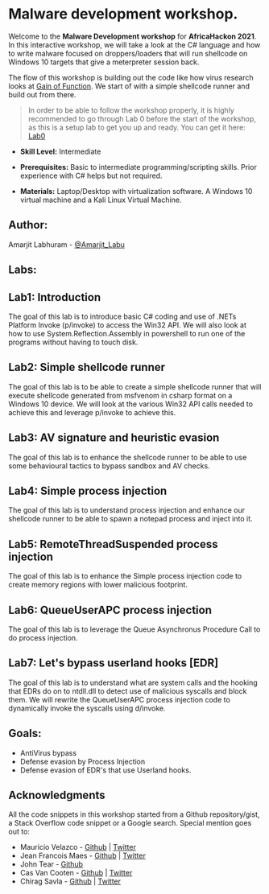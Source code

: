 # Malware development workshop.

Welcome to the **Malware Development workshop** for **AfricaHackon 2021**. In this interactive workshop, we will take a look at the C# language and how to write malware focused on droppers/loaders that will run shellcode on Windows 10 targets that give a meterpreter session back.

The flow of this workshop is building out the code like how virus research looks at [Gain of Function](https://en.wikipedia.org/wiki/Gain-of-function_research). We start of with a simple shellcode runner and build out from there.

> In order to be able to follow the workshop properly, it is highly recommended to go through Lab 0 before the start of the workshop, as this is a setup lab to get you up and ready. You can get it here: [Lab0](https://github.com/chr0n1k/AH2021Workshop/blob/master/LabGuide/AH2021%20Workshop%20-%20Lab0.pdf)

* **Skill Level:** Intermediate

* **Prerequisites:** Basic to intermediate programming/scripting skills. Prior experience with C# helps but not required.

* **Materials:** Laptop/Desktop with virtualization software. A Windows 10 virtual machine and a Kali Linux Virtual Machine.

## Author: 
Amarjit Labhuram - [@Amarjit_Labu](https://twitter.com/Amarjit_Labu)

## Labs:

Lab1: Introduction
------
The goal of this lab is to introduce basic C# coding and use of .NETs Platform Invoke (p/invoke) to access the Win32 API. We will also look at how to use System.Reflection.Assembly in powershell to run one of the programs without having to touch disk.

Lab2: Simple shellcode runner
------
The goal of this lab is to be able to create a simple shellcode runner that will execute shellcode generated from msfvenom in csharp format on a Windows 10 device. We will look at the various Win32 API calls needed to achieve this and leverage p/invoke to achieve this.

Lab3: AV signature and heuristic evasion
------
The goal of this lab is to enhance the shellcode runner to be able to use some behavioural tactics to bypass sandbox and AV checks.

Lab4: Simple process injection
------
The goal of this lab is to understand process injection and enhance our shellcode runner to be able to spawn a notepad process and inject into it.

Lab5: RemoteThreadSuspended process injection
------
The goal of this lab is to enhance the Simple process injection code to create memory regions with lower malicious footprint.

Lab6: QueueUserAPC process injection
------
The goal of this lab is to leverage the Queue Asynchronus Procedure Call to do process injection.

Lab7: Let's bypass userland hooks [EDR]
------
The goal of this lab is to understand what are system calls and the hooking that EDRs do on to ntdll.dll to detect use of malicious syscalls and block them. We will rewrite the QueueUserAPC process injection code to dynamically invoke the syscalls using d/invoke.

## Goals:
* AntiVirus bypass
* Defense evasion by Process Injection
* Defense evasion of EDR's that use Userland hooks.

## Acknowledgments

All the code snippets in this workshop started from a Github repository/gist, a Stack Overflow code snippet or a Google search. Special mention goes out to:

* Mauricio Velazco - [Github](https://github.com/mvelazc0) | [Twitter](https://twitter.com/mvelazco)
* Jean Francois Maes - [Github](https://github.com/jfmaes) | [Twitter](https://twitter.com/Jean_Maes_1994)
* John Tear - [Github](https://github.com/plackyhacker)
* Cas Van Cooten - [Github](https://github.com/chvancooten) | [Twitter](https://twitter.com/chvancooten)
* Chirag Savla - [Github](https://github.com/3xpl01tc0d3r) | [Twitter](https://twitter.com/chiragsavla94)
